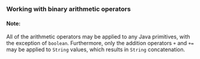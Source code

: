 ### Working with binary arithmetic operators

#### Note:
All of the arithmetic operators may be applied to any Java primitives, with the exception of `boolean`. Furthermore,
only the addition operators `+` and `+=` may be applied to `String` values, which results in `String` concatenation.